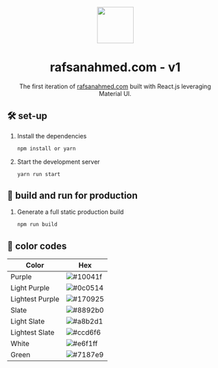 <p align="center">
  <img src="https://raw.githubusercontent.com/rafsanahmed28/Rafsan/58aca3d203f1cb68ab69b1473e506db42f866303/public/logo.svg", height = 85px, width=auto/>
</p>
<h1 align="center">
  rafsanahmed.com - v1
</h1>
<p align="center">
  The first iteration of <a href="https://rafsanahmed.com" target="_blank">rafsanahmed.com</a> built with React.js leveraging Material UI.
</p>

## 🛠 set-up

1. Install the dependencies

   ```sh
   npm install or yarn
   ```

2. Start the development server

   ```sh
   yarn run start
   ```

## 🚀 build and run for production

1. Generate a full static production build

   ```sh
   npm run build
   ```


## 🎨 color codes

| Color          | Hex                                                                |
| -------------- | ------------------------------------------------------------------ |
| Purple         | ![#10041f](https://placehold.co/100x25/10041f/ffffff?text=%2310041f) |
| Light Purple   | ![#0c0514](https://placehold.co/100x25/0c0514/ffffff?text=%230c0514) |
| Lightest Purple| ![#170925](https://placehold.co/100x25/170925/ffffff?text=%23170925) |
| Slate          | ![#8892b0](https://placehold.co/100x25/8892b0/000000?text=%238892b0) |
| Light Slate    | ![#a8b2d1](https://placehold.co/100x25/a8b2d1/000000?text=%23a8b2d1) |
| Lightest Slate | ![#ccd6f6](https://placehold.co/100x25/ccd6f6/000000?text=%23ccd6f6) |
| White          | ![#e6f1ff](https://placehold.co/100x25/e6f1ff/000000?text=%23e6f1ff) |
| Green          | ![#7187e9](https://placehold.co/100x25/7187e9/ffffff?text=%237187e9) |

